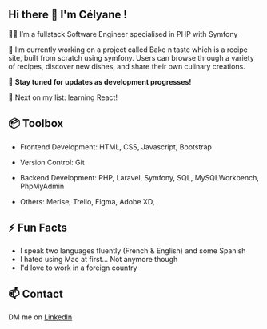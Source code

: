 ## Hi there 👋 I'm Célyane !

  👨‍💻 I’m a fullstack Software Engineer specialised in PHP with Symfony
  
  🔭 I’m currently working on a project called Bake n taste which is a recipe site, built from scratch using symfony. 
     Users can browse through a variety of recipes, discover new dishes, and share their own culinary creations. 
     
  🚀 **Stay tuned for updates as development progresses!**

  
  🌱 Next on my list: learning React!


## 📦 Toolbox

  - Frontend Development: HTML, CSS, Javascript, Bootstrap
  
  - Version Control: Git
    
  - Backend Development: PHP, Laravel, Symfony, SQL, MySQLWorkbench, PhpMyAdmin
    
  - Others: Merise, Trello, Figma, Adobe XD,  


## ⚡ Fun Facts

  - I speak two languages fluently (French & English) and some Spanish
  - I hated using Mac at first... Not anymore though 
  - I'd love to work in a foreign country

## 📫 Contact
   DM me on [LinkedIn](www.linkedin.com/in/célyane-colletin-780a8a258)


